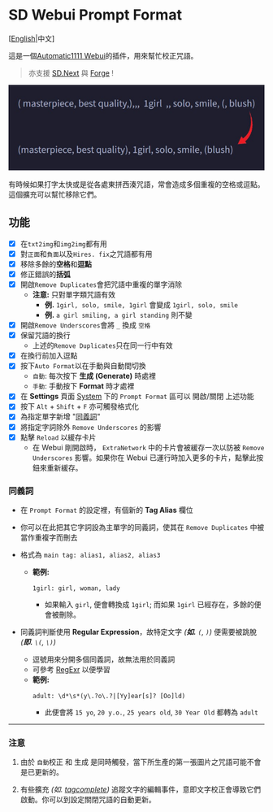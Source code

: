 ﻿# SD Webui Prompt Format
[[English](README.md)|中文]

這是一個[Automatic1111 Webui](https://github.com/AUTOMATIC1111/stable-diffusion-webui)的插件，用來幫忙校正咒語。

> 亦支援 [SD.Next](https://github.com/vladmandic/automatic) 與 [Forge](https://github.com/lllyasviel/stable-diffusion-webui-forge) !

<p align="center"><img src="sample.jpg" width=512></p>

有時候如果打字太快或是從各處東拼西湊咒語，常會造成多個重複的空格或逗點。這個擴充可以幫忙移除它們。

## 功能
- [x] 在`txt2img`和`img2img`都有用
- [x] 對`正面`和`負面`以及`Hires. fix`之咒語都有用
- [x] 移除多餘的**空格**和**逗點**
- [x] 修正錯誤的**括弧**
- [x] 開啟`Remove Duplicates`會把咒語中重複的單字消除
  - **注意:** 只對單字類咒語有效
    - **例.** `1girl, solo, smile, 1girl` 會變成 `1girl, solo, smile`
    - **例.** `a girl smiling, a girl standing` 則不變
- [x] 開啟`Remove Underscores`會將 `_` 換成 `空格`
- [x] 保留咒語的換行
  - 上述的`Remove Duplicates`只在同一行中有效
- [x] 在換行前加入逗點
- [x] 按下`Auto Format`以在手動與自動間切換
  - `自動`: 每次按下 **生成 (Generate)** 時處裡
  - `手動`: 手動按下 **Format** 時才處裡
- [x] 在 **Settings** 頁面 <ins>System</ins> 下的 `Prompt Format` 區可以 開啟/關閉 上述功能
- [x] 按下 `Alt` + `Shift` + `F` 亦可觸發格式化
- [x] 為指定單字新增 "[同義詞](#同義詞)"
- [x] 將指定字詞除外 `Remove Underscores` 的影響
- [x] 點擊 `Reload` 以緩存卡片
  - 在 Webui 剛開啟時， `ExtraNetwork` 中的卡片會被緩存一次以防被 `Remove Underscores` 影響。如果你在 Webui 已運行時加入更多的卡片，點擊此按鈕來重新緩存。

### 同義詞
- 在 `Prompt Format` 的設定裡，有個新的 **Tag Alias** 欄位
- 你可以在此把其它字詞設為主單字的同義詞，使其在 `Remove Duplicates` 中被當作重複字而刪去
- 格式為 `main tag: alias1, alias2, alias3`
  - **範例:**
    ```
    1girl: girl, woman, lady
    ```
    - 如果輸入 `girl`, 便會轉換成 `1girl`; 而如果 `1girl` 已經存在，多餘的便會被刪除。

- 同義詞判斷使用 **Regular Expression**，故特定文字 *(**如.** `(`, `)`)* 便需要被跳脫 *(**即.** `\(`, `\)`)*
  - 逗號用來分開多個同義詞，故無法用於同義詞
  - 可參考 [RegExr](https://regexr.com/) 以便學習
  - **範例:**
    ```regex
    adult: \d*\s*(y\.?o\.?|[Yy]ear[s]? [Oo]ld)
    ```
    - 此便會將 `15 yo`, `20 y.o.`, `25 years old`, `30 Year Old` 都轉為 `adult`

<hr>

### 注意
1. 由於 `自動`校正 和 生成 是同時觸發，當下所生產的第一張圖片之咒語可能不會是已更新的。

2. 有些擴充 *(如. [tagcomplete](https://github.com/DominikDoom/a1111-sd-webui-tagcomplete))* 追蹤文字的編輯事件，意即文字校正會導致它們啟動。你可以到設定關閉咒語的自動更新。
